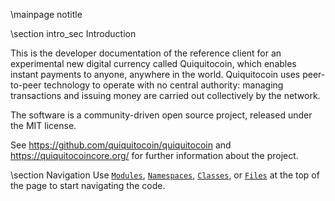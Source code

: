 \mainpage notitle

\section intro_sec Introduction

This is the developer documentation of the reference client for an experimental new digital currency called Quiquitocoin,
which enables instant payments to anyone, anywhere in the world. Quiquitocoin uses peer-to-peer technology to operate
with no central authority: managing transactions and issuing money are carried out collectively by the network.

The software is a community-driven open source project, released under the MIT license.

See https://github.com/quiquitocoin/quiquitocoin and https://quiquitocoincore.org/ for further information about the project.

\section Navigation
Use <a href="modules.html"><code>Modules</code></a>, <a href="namespaces.html"><code>Namespaces</code></a>, <a href="classes.html"><code>Classes</code></a>, or <a href="files.html"><code>Files</code></a> at the top of the page to start navigating the code.

